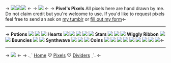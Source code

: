 -> ![](https://cdn.discordapp.com/attachments/1095016560353095720/1095019128831627335/pivel_save_star.gif)![](https://cdn.discordapp.com/attachments/1094857970984177804/1101347929291247658/83becd72e6fa155f9fd781942bd24ce8.png)![](https://cdn.discordapp.com/attachments/1095016560353095720/1095019128831627335/pivel_save_star.gif) <-
-> ![](https://cdn.discordapp.com/attachments/1094857970984177804/1101349519142158346/c3272939da974b49dfaf8dc34318eb66.png) <-
-> **Pivel's Pixels**
All pixels here are hand drawn by me. Do not claim credit but you're welcome to use.
If you'd like to request pixels feel free to send an ask on [my tumblr](https://pivel-pixel.tumblr.com) or [fill out my form](https://forms.gle/hCb5aU95sEivV8qZ9)<-
***
-> **Potions**
![](https://cdn.discordapp.com/attachments/1095016560353095720/1095018637875753140/pivel_red_potion.gif) ![](https://cdn.discordapp.com/attachments/1095016560353095720/1095018697489387711/pivel_blue_potion.gif) ![](https://cdn.discordapp.com/attachments/1095016560353095720/1095018764258525345/pivel_green_potion.gif)
**Hearts**
![](https://cdn.discordapp.com/attachments/1095016560353095720/1095018859490185366/pivel_red_heart.gif) ![](https://cdn.discordapp.com/attachments/1095016560353095720/1095019027513999410/pivel_pink_heart.gif) ![](https://cdn.discordapp.com/attachments/1095016560353095720/1095019196338933850/pivel_bouncing_heart.gif) ![](https://cdn.discordapp.com/attachments/1095016560353095720/1095019802675920986/pixel_spin_heart.gif) ![](https://cdn.discordapp.com/attachments/1095016560353095720/1095019895768502342/pivel_spin_heart_red.gif)
**Stars**
![](https://cdn.discordapp.com/attachments/1095016560353095720/1095019128831627335/pivel_save_star.gif) ![](https://cdn.discordapp.com/attachments/1095016560353095720/1095021747679543426/pivel_bluesparkles.gif) ![](https://cdn.discordapp.com/attachments/1095016560353095720/1095021810707333230/pivel_shtstar.gif)
**Wiggly Ribbon**
![](https://cdn.discordapp.com/attachments/1095016560353095720/1095020995766665266/pivel_blackribbon.gif) ![](https://cdn.discordapp.com/attachments/1095016560353095720/1095021058752528545/pivel_rainbowribbon.gif)
**Bouncies**
![](https://cdn.discordapp.com/attachments/1095016560353095720/1095021456804556870/pivel_bounce_devil.gif) ![](https://cdn.discordapp.com/attachments/1095016560353095720/1095021666880458772/pivel_bounce_frog.gif)
**Synthwave**
![](https://cdn.discordapp.com/attachments/1095016560353095720/1095021155733221376/pivel_synthwave_sun.gif) ![](https://cdn.discordapp.com/attachments/1095016560353095720/1095021223496405012/pivel_synthwave_moon.gif) ![](https://cdn.discordapp.com/attachments/1095016560353095720/1095021360390099085/pivel_synthwave_sunset.gif)
**Coins**
![](https://cdn.discordapp.com/attachments/1095016560353095720/1101703605301563394/pivel_spin_gold_coin1.gif) ![](https://cdn.discordapp.com/attachments/1095016560353095720/1101703660674760805/pivel_spin_gold_coin2.gif) ![](https://cdn.discordapp.com/attachments/1095016560353095720/1101703727313862797/pivel_spin_gold_coin3.gif) ![](https://cdn.discordapp.com/attachments/1095016560353095720/1101703929248628829/pivel_spin_silver_coin1.gif) ![](https://cdn.discordapp.com/attachments/1095016560353095720/1101703990925860935/pivel_spin_silver_coin2.gif) ![](https://cdn.discordapp.com/attachments/1095016560353095720/1101704057380409385/pivel_spin_silver_coin3.gif) ![](https://cdn.discordapp.com/attachments/1095016560353095720/1101704197839274044/pivel_spin_copper_coin1.gif) ![](https://cdn.discordapp.com/attachments/1095016560353095720/1101704253900329012/pivel_spin_copper_coin2.gif) ![](https://cdn.discordapp.com/attachments/1095016560353095720/1101704329381019729/pivel_spin_copper_coin3.gif)<-
***
-> ![](https://cdn.discordapp.com/attachments/1094857970984177804/1101349518861156413/e22d1063b6a913cbbd461824242315ff.png) <-
-> ˗ˏˋ [Home](/pivel) ♡ [Pixels](/pivel-pixel) ♡ [Dividers](/pivel-divide) ˎˊ˗ <-